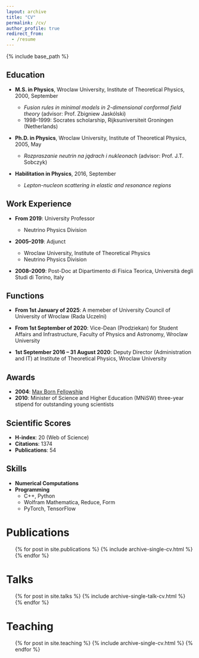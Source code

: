 ```yaml
---
layout: archive
title: "CV"
permalink: /cv/
author_profile: true
redirect_from:
  - /resume
---
```


{% include base_path %}

## Education
* **M.S. in Physics**, Wroclaw University, Institute of Theoretical Physics, 2000, September  
  * *Fusion rules in minimal models in 2-dimensional conformal field theory* (advisor: Prof. Zbigniew Jaskólski)  
  * 1998–1999: Socrates scholarship, Rijksuniversiteit Groningen (Netherlands)  

* **Ph.D. in Physics**, Wroclaw University, Institute of Theoretical Physics, 2005, May  
  * *Rozpraszanie neutrin na jądrach i nukleonach* (advisor: Prof. J.T. Sobczyk)  

* **Habilitation in Physics**, 2016, September  
  * *Lepton-nucleon scattering in elastic and resonance regions*

## Work Experience
* **From 2019**: University Professor  
  * Neutrino Physics Division  

* **2005–2019**: Adjunct  
  * Wroclaw University, Institute of Theoretical Physics  
  * Neutrino Physics Division  

* **2008–2009**: Post-Doc at Dipartimento di Fisica Teorica, Università degli Studi di Torino, Italy  

## Functions
* **From 1st January of 2025**: A memeber of University Council of University of Wroclaw (Rada Uczelni)
  
* **From 1st September of 2020**: Vice-Dean (Prodziekan) for Student Affairs and Infrastructure, Faculty of Physics and Astronomy, Wroclaw University  

* **1st September 2016 – 31 August 2020**: Deputy Director (Administration and IT) at Institute of Theoretical Physics, Wroclaw University  



## Awards
* **2004**: [Max Born Fellowship](http://www.mborn-scholar.wroc.pl/index.php?nazwa=laureaci04)  
* **2010**: Minister of Science and Higher Education (MNiSW) three-year stipend for outstanding young scientists  

## Scientific Scores
* **H-index**: 20 (Web of Science)  
* **Citations**: 1374  
* **Publications**: 54  

## Skills
* **Numerical Computations**  
* **Programming**  
  * C++, Python  
  * Wolfram Mathematica, Reduce, Form  
  * PyTorch, TensorFlow

    
Publications
======
  <ul>{% for post in site.publications %}
    {% include archive-single-cv.html %}
  {% endfor %}</ul>
  
Talks
======
  <ul>{% for post in site.talks %}
    {% include archive-single-talk-cv.html %}
  {% endfor %}</ul>
  
Teaching
======
  <ul>{% for post in site.teaching %}
    {% include archive-single-cv.html %}
  {% endfor %}</ul>
  
